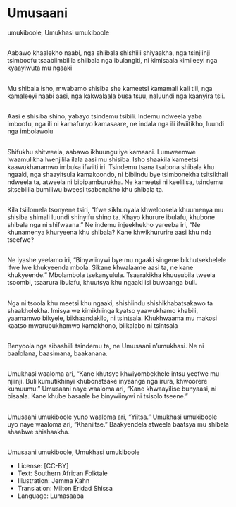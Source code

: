 # Umusaani
umukiboole,
Umukhasi
umukiboole

##
Aabawo khaalekho naabi, nga shiibala shishiili
shiyaakha, nga tsinjiinji tsimboofu
tsaabiimbilila shiibala nga ibulangiti, ni
kimisaala kimileeyi nga kyaayiwuta mu ngaaki


##
Mu shibala isho, mwabamo shisiba she
kameetsi kamamali kali tiii, nga kamaleeyi
naabi aasi, nga kakwalaala busa tsuu, naluundi
nga kaanyira tsii.


##
Aasi e shisiba shino, yabayo
tsindemu tsibili.
Indemu ndweela yaba imboofu,
nga ili ni kamafunyo
kamasaare, ne indala nga ili
ifwiitikho, luundi nga
imbolawolu


##
Shifukhu shitweela, aabawo ikhuungu iye
kamaani.
Lumweemwe lwaamulikha lwenjilila ilala aasi
mu shisiba. Isho shaakila kameetsi
kaawukhanamwo imbuka ifwiiti iri.
Tsindemu tsana tsabona shibala khu ngaaki,
nga shaayitsula kamakoondo, ni bibiindu bye
tsimbonekha tsitsikhali ndweela ta, atweela ni
bibipamburukha.
Ne kameetsi ni keelilisa, tsindemu sitsebilila
bumiliwu bweesi tsabonakho khu shibala ta.


##
Kila tsiilomela tsonyene tsiri, “Ifwe sikhunyala khweloosela khuumenya mu
shisiba shimali luundi shinyifu shino ta. Khayo khurure ibulafu, khubone shibala
nga ni shifwaana.”
Ne indemu injeekhekho yareeba iri, “Ne khunamenya khuryeena khu shibala?
Kane khwikhururire aasi khu nda tseefwe?


##
Ne iyashe yeelamo iri, “Binywiinywi bye mu
ngaaki singene bikhutsekhelele ifwe lwe
khukyeenda mbola. Sikane khwalaame aasi ta,
ne kane khukyeende.”
Mbolambola tsekanyulula. Tsaarakikha
khuusubila tweela tsoombi, tsaarura ibulafu,
khuutsya khu ngaaki isi buwaanga buli.


##
Nga ni tsoola khu meetsi khu ngaaki,
shishiindu shishikhabatsakawo ta
shaakholekha.
Imisya we kimikhiinga kyatso yaawukhamo
khabili, yaamamwo bikyele, bikhaandakilo, ni
tsintsala.
Khukhwaama mu makosi kaatso
mwarubukhamwo kamakhono, biikalabo ni
tsintsala


##
Benyoola nga sibashiili tsindemu ta, ne Umusaani n’umukhasi.
Ne ni baalolana, baasimana, baakanana.


##
Umukhasi waaloma ari, “Kane khutsye khwiyombekhele intsu yeefwe mu njiinji.
Buli kumutikhinyi khubonatsake inyaanga nga irura, khwoorere kumuumu.”
Umusaani naye waaloma ari, “Kane khwaayilise bunyaasi, ni bisaala. Kane khube
basaale be binywiinywi ni tsisolo tseene.”


##
Umusaani umukiboole yuno waaloma ari, “Yiitsa.”
Umukhasi umukiboole uyo naye waaloma ari, “Khaniitse.”
Baakyendela atweela baatsya mu shibala shaabwe shishaakha.


##
Umusaani umukiboole, Umukhasi
umukiboole
* License: [CC-BY]
* Text: Southern African Folktale
* Illustration: Jemma Kahn
* Translation: Milton Eridad Shissa
* Language: Lumasaaba
